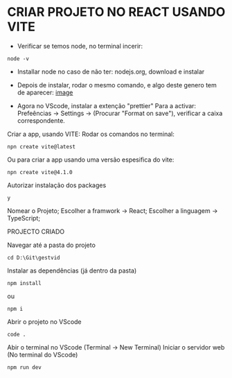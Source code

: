 # CRIAR  PROJETO NO REACT USANDO VITE 
 - Verificar se temos node, no terminal incerir:
```
node -v
```
 - Installar node no caso de não ter: nodejs.org, download e instalar
 - Depois de instalar, rodar o mesmo comando, e algo deste genero tem de aparecer:
[image](https://github.com/user-attachments/assets/eff5addf-87df-4565-98e5-08ad04b46579)

 - Agora no VScode, instalar a extenção "prettier"
 Para a activar: Prefeências -> Settings -> (Procurar "Format on save"), verificar a caixa correspondente.

Criar a app, usando VITE: Rodar os comandos no terminal:

```
npn create vite@latest
```
Ou para criar a app usando uma versão espesifica do vite:
```
npn create vite@4.1.0
```
Autorizar instalação dos packages
```
y
```
Nomear o Projeto;
Escolher a framwork -> React;
Escolher a linguagem -> TypeScript;

PROJECTO CRIADO

Navegar até a pasta do projeto
```
cd D:\Git\gestvid
```
Instalar as dependências (já dentro da pasta)
```
npm install
```
ou
```
npm i
```
Abrir o projeto no VScode
```
code .
```
Abir o terminal no VScode (Terminal -> New Terminal)
Iniciar o servidor web (No terminal do VScode)
```
npm run dev
```





